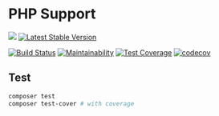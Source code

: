 # PHP Support
![](https://img.shields.io/badge/php->=7.1-blue.svg)
[![Latest Stable Version](https://poser.pugx.org/efureev/support/v/stable?format=flat)](https://packagist.org/packages/efureev/support)

[![Build Status](https://travis-ci.org/efureev/php-support.svg?branch=master)](https://travis-ci.org/efureev/php-support)
[![Maintainability](https://api.codeclimate.com/v1/badges/a7cf8708bf58fa7e5096/maintainability)](https://codeclimate.com/github/efureev/php-support/maintainability)
[![Test Coverage](https://api.codeclimate.com/v1/badges/a7cf8708bf58fa7e5096/test_coverage)](https://codeclimate.com/github/efureev/php-support/test_coverage)
[![codecov](https://codecov.io/gh/efureev/php-support/branch/master/graph/badge.svg)](https://codecov.io/gh/efureev/php-support)

## Test
```bash
composer test
composer test-cover # with coverage
```